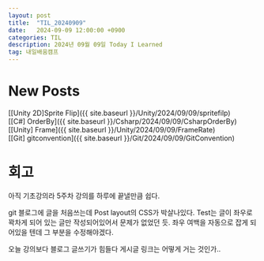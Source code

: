 ```yaml
---
layout: post
title:  "TIL_20240909"
date:   2024-09-09 12:00:00 +0900
categories: TIL
description: 2024년 09월 09일 Today I Learned
tag: 내일배움캠프
---
```


# New Posts
[\[Unity 2D\]Sprite Flip]({{ site.baseurl }}/Unity/2024/09/09/spritefilp)  
[\[C#\] OrderBy]({{ site.baseurl }}/Csharp/2024/09/09/CsharpOrderBy)  
[\[Unity\] Frame]({{ site.baseurl }}/Unity/2024/09/09/FrameRate)  
[\[Git\] gitconvention]({{ site.baseurl }}/Git/2024/09/09/GitConvention)

# 회고
아직 기초강의라 5주차 강의를 하루에 끝낼만큼 쉽다.  

git 블로그에 글을 처음쓰는데 Post layout의 CSS가 박살나있다. Test는 글이 좌우로 꽉차게 되어 있는 글만 작성되어있어서 문제가 없었던 듯. 좌우 여백을 자동으로 잡게 되어있을 텐데 그 부분을 수정해야겠다.  

오늘 강의보다 블로그 글쓰기가 힘들다 게시글 링크는 어떻게 거는 것인가..
